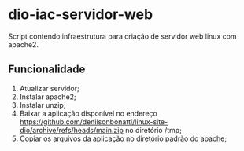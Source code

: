 # dio-iac-servidor-web
Script contendo infraestrutura para criação de servidor web linux com apache2.
## Funcionalidade

1. Atualizar servidor;
2. Instalar apache2;
3. Instalar unzip;
4. Baixar a aplicação disponível no endereço https://github.com/denilsonbonatti/linux-site-dio/archive/refs/heads/main.zip no diretório /tmp;
5. Copiar os arquivos da aplicação no diretório padrão do apache;


